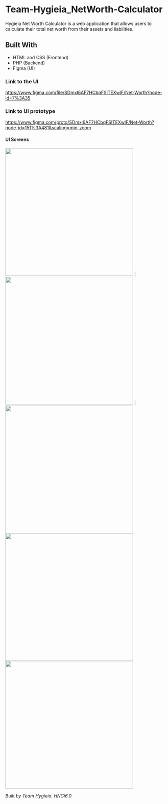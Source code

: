 # Team-Hygieia_NetWorth-Calculator
Hygieia Net Worth Calculator is a web application that allows users to calculate their total net worth from their assets and liabilities.

## Built With
* HTML and CSS (Frontend)
* PHP (Backend)
* Figma (UI)

### Link to the UI
https://www.figma.com/file/SDmxl6AF7HCbqFSlTEXwlF/Net-Worth?node-id=7%3A35

### Link to UI prototype
https://www.figma.com/proto/SDmxl6AF7HCbqFSlTEXwlF/Net-Worth?node-id=151%3A481&scaling=min-zoom

#### UI Screens
<img tag="sign in" src="https://github.com/SteveOye/team-hygieia_NetWorth-Calculator/blob/master/ui/Sign In.png" width="400"> | <img src="https://github.com/SteveOye/team-hygieia_NetWorth-Calculator/blob/master/ui/Sign Up.png" width="400"> |  <img src="https://github.com/SteveOye/team-hygieia_NetWorth-Calculator/blob/master/ui/Net Worth.png" width="400"> <img src="https://github.com/SteveOye/team-hygieia_NetWorth-Calculator/blob/master/ui/Net Worth(1).png" width="400"> <img src="https://github.com/SteveOye/team-hygieia_NetWorth-Calculator/blob/master/ui/Net Worth(2).png" width="400">



_Built by Team Hygieia. HNGi6.0_
